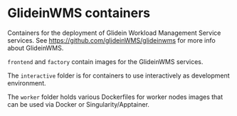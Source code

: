 <!--
SPDX-FileCopyrightText: 2020 Fermi Research Alliance, LLC
SPDX-License-Identifier: Apache-2.0
-->

# GlideinWMS containers

Containers for the deployment of Glidein Workload Management Service services.
See https://github.com/glideinWMS/glideinwms for more info about GlideinWMS.

`frontend` and `factory` contain images for the GlideinWMS services.

The `interactive` folder is for containers to use interactively as development environment.

The `worker` folder holds various Dockerfiles for worker nodes images
that can be used via Docker or Singularity/Apptainer.
